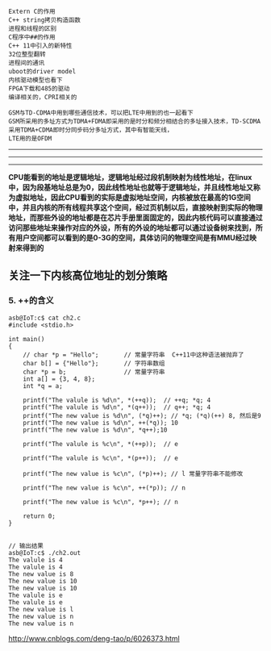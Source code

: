 ```
Extern C的作用
C++ string拷贝构造函数
进程和线程的区别
C程序中##的作用 
C++ 11中引入的新特性
32位整型翻转
进程间的通讯
uboot的driver model
内核驱动模型也看下
FPGA下载和485的驱动 
编译相关的，CPRI相关的  
```


```
GSM与TD-CDMA中用到哪些通信技术，可以把LTE中用到的也一起看下
GSM所采用的多址方式为TDMA+FDMA即采用的是时分和频分相结合的多址接入技术，TD-SCDMA采用TDMA+CDMA即时分同步码分多址方式，其中有智能天线，
LTE用的是OFDM
```



------








------

------

**CPU能看到的地址是逻辑地址，逻辑地址经过段机制映射为线性地址，在linux中，因为段基地址总是为0，因此线性地址也就等于逻辑地址，并且线性地址又称为虚拟地址，因此CPU看到的实际是虚拟地址空间，内核被放在最高的1G空间中，并且内核的所有线程共享这个空间，经过页机制以后，直接映射到实际的物理地址，而那些外设的地址都是在芯片手册里面固定的，因此内核代码可以直接通过访问那些地址来操作对应的外设，所有的外设的地址都可以通过设备树来找到，所有用户空间都可以看到的是0-3G的空间，具体访问的物理空间是有MMU经过映射来得到的**

**关注一下内核高位地址的划分策略**
-------
### 5. ++的含义
```
asb@IoT:c$ cat ch2.c 
#include <stdio.h>

int main()
{
    // char *p = "Hello";       // 常量字符串  C++11中这种语法被抛弃了
    char b[] = {"Hello"};       // 字符串数组
    char *p = b;                // 常量字符串
    int a[] = {3, 4, 8};
    int *q = a;

    printf("The valule is %d\n", *(++q));  // ++q; *q; 4
    printf("The valule is %d\n", *(q++));  // q++; *q; 4
    printf("The new value is %d\n", (*q)++); // *q; (*q)(++) 8, 然后是9
    printf("The new value is %d\n", ++(*q)); 10
    printf("The new value is %d\n", *q++);10

    printf("The valule is %c\n", *(++p));  // e

    printf("The valule is %c\n", *(p++));  // e
    
    printf("The new value is %c\n", (*p)++); // l 常量字符串不能修改
    
    printf("The new value is %c\n", ++(*p)); // n
    
    printf("The new value is %c\n", *p++); // n

    return 0;
}


// 输出结果
asb@IoT:c$ ./ch2.out 
The valule is 4
The valule is 4
The new value is 8
The new value is 10
The new value is 10
The valule is e
The valule is e
The new value is l
The new value is n
The new value is n
```
http://www.cnblogs.com/deng-tao/p/6026373.html